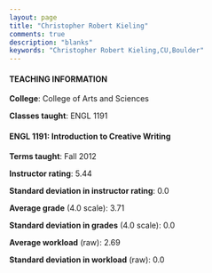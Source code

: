 ```yaml
---
layout: page
title: "Christopher Robert Kieling" 
comments: true
description: "blanks"
keywords: "Christopher Robert Kieling,CU,Boulder"
---
```

<head>
<script src="https://ajax.googleapis.com/ajax/libs/jquery/2.1.3/jquery.min.js"></script>
<script src="https://dl.dropboxusercontent.com/s/pc42nxpaw1ea4o9/highcharts.js?dl=0"></script>
<!-- <script src="../assets/js/highcharts.js"></script> -->
<style type="text/css">@font-face {
	font-family: "Bebas Neue";
	src: url(https://www.filehosting.org/file/details/544349/BebasNeue Regular.otf) format("opentype");
	}
	h1.Bebas { 
		font-family: "Bebas Neue", Verdana, Tahoma;
	}
</style>
</head>
	   
#### TEACHING INFORMATION

**College**: College of Arts and Sciences

**Classes taught**: ENGL 1191

#### ENGL 1191: Introduction to Creative Writing

**Terms taught**: Fall 2012

**Instructor rating**: 5.44

**Standard deviation in instructor rating**: 0.0

**Average grade** (4.0 scale): 3.71

**Standard deviation in grades** (4.0 scale): 0.0

**Average workload** (raw): 2.69

**Standard deviation in workload** (raw): 0.0

